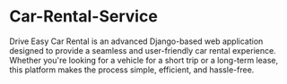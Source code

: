 # Car-Rental-Service
Drive Easy Car Rental is an advanced Django-based web application designed to provide a seamless and user-friendly car rental experience. Whether you're looking for a vehicle for a short trip or a long-term lease, this platform makes the process simple, efficient, and hassle-free.
